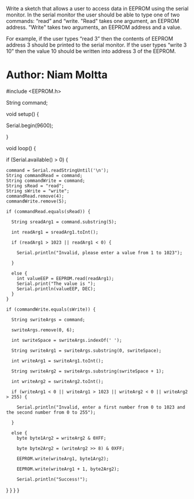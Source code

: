 Write a sketch that allows a user to access data in EEPROM using the serial monitor. In the serial monitor the user should be able to type one of two commands: “read” and “write. "Read" takes one argument, an EEPROM address. "Write" takes two arguments, an EEPROM address and a value.

For example, if the user types “read 3” then the contents of EEPROM address 3 should be printed to the serial monitor. If the user types “write 3 10” then the value 10 should be written into address 3 of the EEPROM.

# Author: Niam Moltta
#include <EEPROM.h>

String command;

void setup() {
  
  Serial.begin(9600);
  
}

void loop() {

  if (Serial.available() > 0) {
    
    command = Serial.readStringUntil('\n'); 
    String commandRead = command;
    String commandWrite = command;
    String sRead = "read";
    String sWrite = "write";
    commandRead.remove(4);
    commandWrite.remove(5);

    if (commandRead.equals(sRead)) {
      
      String sreadArg1 = command.substring(5);
      
      int readArg1 = sreadArg1.toInt();
      
      if (readArg1 > 1023 || readArg1 < 0) {
        
        Serial.println("Invalid, please enter a value from 1 to 1023");
      
      }

      else { 
        int valueEEP = EEPROM.read(readArg1); 
        Serial.print("The value is ");
        Serial.println(valueEEP, DEC);
      }
    }

    if (commandWrite.equals(sWrite)) { 
      
      String swriteArgs = command;
      
      swriteArgs.remove(0, 6);
      
      int swriteSpace = swriteArgs.indexOf(' ');
      
      String swriteArg1 = swriteArgs.substring(0, swriteSpace);
      
      int writeArg1 = swriteArg1.toInt(); 
      
      String swriteArg2 = swriteArgs.substring(swriteSpace + 1); 
      
      int writeArg2 = swriteArg2.toInt(); 

      if (writeArg1 < 0 || writeArg1 > 1023 || writeArg2 < 0 || writeArg2 > 255) {
        
        Serial.println("Invalid, enter a first number from 0 to 1023 and the second number from 0 to 255");
        
      }

      else { 
        byte byte1Arg2 = writeArg2 & 0XFF;
        
        byte byte2Arg2 = (writeArg2 >> 8) & 0XFF;
        
        EEPROM.write(writeArg1, byte1Arg2);
        
        EEPROM.write(writeArg1 + 1, byte2Arg2);
        
        Serial.println("Success!");
        
   }
  }
 }
}

